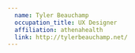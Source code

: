 ```yaml
---
  name: Tyler Beauchamp
  occupation_title: UX Designer
  affiliation: athenahealth
  link: http://tylerbeauchamp.net/
---
```

